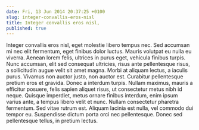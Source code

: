 ```yaml
---
date: Fri, 13 Jun 2014 20:37:25 +0100
slug: integer-convallis-eros-nisl
title: Integer convallis eros nisl,
published: true
---
```

Integer convallis eros nisl, eget molestie libero tempus nec. Sed accumsan mi nec elit fermentum, eget finibus dolor luctus. Mauris volutpat eu nulla eu viverra. Aenean lorem felis, ultrices in purus eget, vehicula finibus turpis. Nunc accumsan, elit sed consequat ultricies, risus ante pellentesque risus, a sollicitudin augue velit sit amet magna. Morbi at aliquam lectus, a iaculis purus. Vivamus non auctor justo, non auctor est. Curabitur pellentesque pretium eros et gravida. Donec a interdum turpis. Nullam maximus, mauris a efficitur posuere, felis sapien aliquet risus, ut consectetur metus nibh id neque. Quisque imperdiet, metus ornare finibus interdum, enim ipsum varius ante, a tempus libero velit et nunc. Nullam consectetur pharetra fermentum. Sed vitae rutrum est. Aliquam lacinia est nulla, vel commodo dui tempor eu. Suspendisse dictum porta orci nec pellentesque. Donec sed pellentesque tellus, in pretium lectus.
